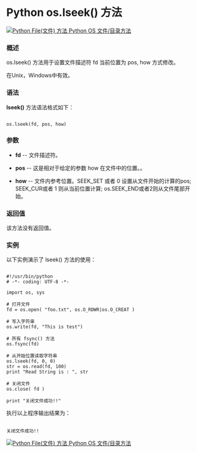 Python os.lseek() 方法
====================

 [![Python File(文件) 方法](../images/up.gif)
 Python OS 文件/目录方法](os-file-methods.html)


  ### 概述

 os.lseek() 方法用于设置文件描述符 fd 当前位置为 pos, how 方式修改。

 在Unix，Windows中有效。

 ### 语法

 **lseek()** 方法语法格式如下：


```

os.lseek(fd, pos, how)

```

 ### 参数

  * **fd** -- 文件描述符。


 * **pos** -- 这是相对于给定的参数 how 在文件中的位置。。


 * **how** -- 文件内参考位置。SEEK\_SET 或者 0 设置从文件开始的计算的pos; SEEK\_CUR或者 1 则从当前位置计算; os.SEEK\_END或者2则从文件尾部开始。


  ### 返回值

 该方法没有返回值。

 ### 实例

 以下实例演示了 lseek() 方法的使用：


```

#!/usr/bin/python
# -*- coding: UTF-8 -*-

import os, sys

# 打开文件
fd = os.open( "foo.txt", os.O_RDWR|os.O_CREAT )

# 写入字符串
os.write(fd, "This is test")

# 所有 fsync() 方法
os.fsync(fd)

# 从开始位置读取字符串
os.lseek(fd, 0, 0)
str = os.read(fd, 100)
print "Read String is : ", str

# 关闭文件
os.close( fd )

print "关闭文件成功!!"

```

 执行以上程序输出结果为：


```

关闭文件成功!!

```

 [![Python File(文件) 方法](../images/up.gif)
 Python OS 文件/目录方法](os-file-methods.html)
